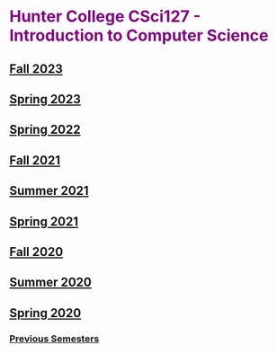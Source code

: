 
# <span style="color:purple">  Hunter College CSci127 - Introduction to Computer Science </span>

## [Fall 2023](https://huntercsci127.github.io/f23.html)

## [Spring 2023](https://huntercsci127.github.io/s23.html)

## [Spring 2022](https://huntercsci127.github.io/s22.html)

## [Fall 2021](https://huntercsci127.github.io/f21.html)

## [Summer 2021](https://huntercsci127.github.io/summer21.html)

## [Spring 2021](https://huntercsci127.github.io/s21.html)

## [Fall 2020](https://huntercsci127.github.io/f20.html)

## [Summer 2020](https://huntercsci127.github.io/summer20.html)

##  [Spring 2020](https://huntercsci127.github.io/s20.html)

### [Previous Semesters](https://stjohn.github.io/teaching/)
